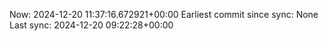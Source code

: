 Now: 2024-12-20 11:37:16.672921+00:00 Earliest commit since sync: None Last sync: 2024-12-20 09:22:28+00:00
